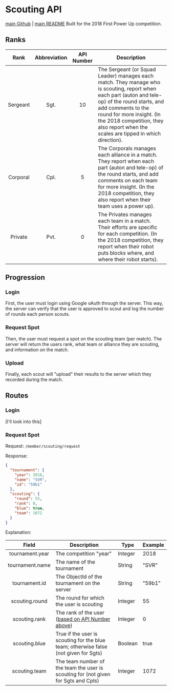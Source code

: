 # Scouting API
[main Github](https://github.com/HarkerRobo/robotics-website/) |
[main README](https://github.com/HarkerRobo/robotics-website/README.md)
Built for the 2018 First Power Up competition.

## Ranks

| Rank     | Abbreviation | API Number |Description |
|:----------:|:--------------:|:--------:|------------|
| Sergeant | Sgt.         | 10      | The Sergeant (or Squad Leader) manages each match. They manage who is scouting, report when each part (auton and tele-op) of the round starts, and add comments to the round for more insight. (In the 2018 competition, they also report when the scales are tipped in which direction). |
| Corporal | Cpl.         | 5      | The Corporals manages each alliance in a match. They report when each part (auton and tele-op) of the round starts, and add comments on each team for more insight. (In the 2018 competition, they also report when their team uses a power up). |
| Private  | Pvt.         | 0      | The Privates manages each team in a match. Their efforts are specific for each competition. (In the 2018 competition, they report when their robot puts blocks where, and where their robot starts). |

## Progression

### Login
First, the user must login using Google oAuth through the server. 
This way, the server can verify that the user is approved to scout and log the number of rounds each person scouts.

### Request Spot
Then, the user must request a spot on the scouting team (per match). 
The server will return the users rank, what team or alliance they are scouting, and information on the match. 

### Upload
Finally, each scout will "upload" their results to the server which they recorded during the match.

## Routes

### Login
[I'll look into this]

### Request Spot
Request: `/member/scouting/request`

Response: 
```json
{
  "tournament": {
    "year": 2018,
    "name": "SVR",
    "id": "59b1"
  },
  "scouting": {
    "round": 55,
    "rank": 0,
    "blue": true,
    "team": 1072
  }
}
```

Explanation:

| Field      | Description | Type | Example |
|:------------:|-------------|------|---------|
| tournament.year | The competition "year" | Integer | 2018 |
| tournament.name | The name of the tournament | String | "SVR" |
| tournament.id   | The ObjectId of the tournament on the server | String | "59b1" |
| scouting.round  | The round for which the user is scouting | Integer | 55 |
| scouting.rank   | The rank of the user ([based on API Number above](#ranks)) | Integer | 0 |
| scouting.blue   | True if the user is scouting for the blue team; otherwise false (not given for Sgts) | Boolean | true |
| scouting.team   | The team number of the team the user is scouting for (not given for Sgts and Cpls) | Integer | 1072 |
